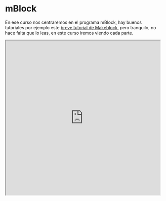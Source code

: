 
# mBlock

En ese curso nos centraremos en el programa mBlock, hay buenos tutoriales por ejemplo este [breve tutorial de Makeblock](https://www.makeblock.es/tutoriales/mblock/), pero tranquilo, no hace falta que lo leas, en este curso iremos viendo cada parte.


<iframe src="https://www.makeblock.es/soporte/mblock/" width="500" height="500" align="center">